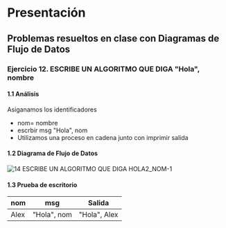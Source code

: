 # Presentación
## Problemas resueltos en clase con Diagramas de Flujo de Datos
### Ejercicio 12. ESCRIBE UN ALGORITMO QUE DIGA "Hola", nombre
#### 1.1 Análisis
Asiganamos los identificadores
- nom= nombre
- escrbir msg "Hola", nom
- Utilizamos una proceso en cadena junto con imprimir salida
#### 1.2 Diagrama de Flujo de Datos

![14  ESCRIBE UN ALGORITMO QUE DIGA HOLA2_NOM-1](https://user-images.githubusercontent.com/112590329/191161051-14241731-bbef-4fa5-b24e-98d2895d912d.png)

#### 1.3 Prueba de escritorio
| nom  | msg        | Salida       |
|------|------------|--------------|
| Alex | "Hola", nom| "Hola", Alex |


